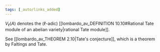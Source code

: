 ```yaml
---
tags: [_auto/links_added]
---
```

$V_\ell(A)$ denotes the ($\ell$-adic) [[lombardo_av_DEFINITION 10.10#Rational Tate module of an abelian variety|rational Tate module]].

See [[lombardo_av_THEOREM 2.10|Tate's conjecture]], which is a theorem by Faltings and Tate.